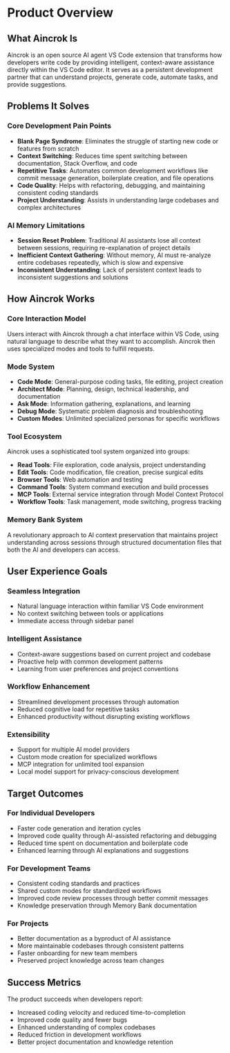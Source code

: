 # Product Overview

## What Aincrok Is

Aincrok is an open source AI agent VS Code extension that transforms how developers write code by providing intelligent, context-aware assistance directly within the VS Code editor. It serves as a persistent development partner that can understand projects, generate code, automate tasks, and provide suggestions.

## Problems It Solves

### Core Development Pain Points

- **Blank Page Syndrome**: Eliminates the struggle of starting new code or features from scratch
- **Context Switching**: Reduces time spent switching between documentation, Stack Overflow, and code
- **Repetitive Tasks**: Automates common development workflows like commit message generation, boilerplate creation, and file operations
- **Code Quality**: Helps with refactoring, debugging, and maintaining consistent coding standards
- **Project Understanding**: Assists in understanding large codebases and complex architectures

### AI Memory Limitations

- **Session Reset Problem**: Traditional AI assistants lose all context between sessions, requiring re-explanation of project details
- **Inefficient Context Gathering**: Without memory, AI must re-analyze entire codebases repeatedly, which is slow and expensive
- **Inconsistent Understanding**: Lack of persistent context leads to inconsistent suggestions and solutions

## How Aincrok Works

### Core Interaction Model

Users interact with Aincrok through a chat interface within VS Code, using natural language to describe what they want to accomplish. Aincrok then uses specialized modes and tools to fulfill requests.

### Mode System

- **Code Mode**: General-purpose coding tasks, file editing, project creation
- **Architect Mode**: Planning, design, technical leadership, and documentation
- **Ask Mode**: Information gathering, explanations, and learning
- **Debug Mode**: Systematic problem diagnosis and troubleshooting
- **Custom Modes**: Unlimited specialized personas for specific workflows

### Tool Ecosystem

Aincrok uses a sophisticated tool system organized into groups:

- **Read Tools**: File exploration, code analysis, project understanding
- **Edit Tools**: Code modification, file creation, precise surgical edits
- **Browser Tools**: Web automation and testing
- **Command Tools**: System command execution and build processes
- **MCP Tools**: External service integration through Model Context Protocol
- **Workflow Tools**: Task management, mode switching, progress tracking

### Memory Bank System

A revolutionary approach to AI context preservation that maintains project understanding across sessions through structured documentation files that both the AI and developers can access.

## User Experience Goals

### Seamless Integration

- Natural language interaction within familiar VS Code environment
- No context switching between tools or applications
- Immediate access through sidebar panel

### Intelligent Assistance

- Context-aware suggestions based on current project and codebase
- Proactive help with common development patterns
- Learning from user preferences and project conventions

### Workflow Enhancement

- Streamlined development processes through automation
- Reduced cognitive load for repetitive tasks
- Enhanced productivity without disrupting existing workflows

### Extensibility

- Support for multiple AI model providers
- Custom mode creation for specialized workflows
- MCP integration for unlimited tool expansion
- Local model support for privacy-conscious development

## Target Outcomes

### For Individual Developers

- Faster code generation and iteration cycles
- Improved code quality through AI-assisted refactoring and debugging
- Reduced time spent on documentation and boilerplate code
- Enhanced learning through AI explanations and suggestions

### For Development Teams

- Consistent coding standards and practices
- Shared custom modes for standardized workflows
- Improved code review processes through better commit messages
- Knowledge preservation through Memory Bank documentation

### For Projects

- Better documentation as a byproduct of AI assistance
- More maintainable codebases through consistent patterns
- Faster onboarding for new team members
- Preserved project knowledge across team changes

## Success Metrics

The product succeeds when developers report:

- Increased coding velocity and reduced time-to-completion
- Improved code quality and fewer bugs
- Enhanced understanding of complex codebases
- Reduced friction in development workflows
- Better project documentation and knowledge retention
